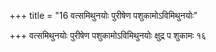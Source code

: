 +++
title = "16 वत्समिथुनयोः पुरीषेण पशुकामोऽविमिथुनयोः"

+++
वत्समिथुनयोः पुरीषेण पशुकामोऽविमिथुनयोः क्षुद्र प शुकामः १६